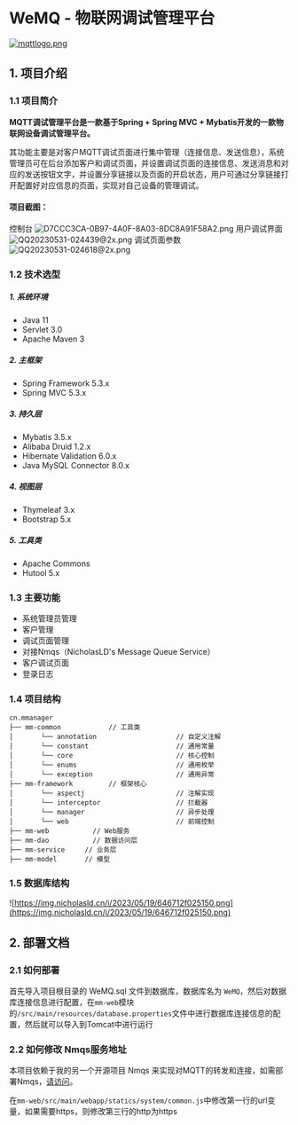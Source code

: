 # WeMQ - 物联网调试管理平台
[![mqttlogo.png](https://img.nicholasld.cn/i/2023/04/08/6430b2aff1b11.png)](https://img.nicholasld.cn/i/2023/04/08/6430b2aff1b11.png)
## 1. 项目介绍

### 1.1 项目简介

**MQTT调试管理平台是一款基于Spring + Spring MVC + Mybatis开发的一款物联网设备调试管理平台。**

其功能主要是对客户MQTT调试页面进行集中管理（连接信息、发送信息），系统管理员可在后台添加客户和调试页面，并设置调试页面的连接信息、发送消息和对应的发送按钮文字，并设置分享链接以及页面的开启状态，用户可通过分享链接打开配置好对应信息的页面，实现对自己设备的管理调试。

#### 项目截图：
控制台
![D7CCC3CA-0B97-4A0F-8A03-8DC8A91F58A2.png](https://img.nicholasld.cn/i/2023/05/31/647643c75a2ff.png)
用户调试界面
![QQ20230531-024439@2x.png](https://img.nicholasld.cn/i/2023/05/31/64764423835be.png)
调试页面参数
![QQ20230531-024618@2x.png](https://img.nicholasld.cn/i/2023/05/31/64764485019c2.png)

### 1.2 技术选型

##### 1. 系统环境

- Java 11
- Servlet 3.0
- Apache Maven 3

##### 2. 主框架

- Spring Framework 5.3.x
- Spring MVC 5.3.x

##### 3. 持久层

- Mybatis 3.5.x
- Alibaba Druid 1.2.x
- Hibernate Validation 6.0.x
- Java MySQL Connector 8.0.x

##### 4. 视图层

- Thymeleaf 3.x
- Bootstrap 5.x

##### 5. 工具类

- Apache Commons
- Hutool 5.x

### 1.3 主要功能

- 系统管理员管理
- 客户管理
- 调试页面管理
- 对接Nmqs（NicholasLD's Message Queue Service）
- 客户调试页面
- 登录日志

### 1.4 项目结构
```
cn.mmanager
├── mm-common            // 工具类
│       └── annotation                    // 自定义注解
│       └── constant                      // 通用常量
│       └── core                          // 核心控制
│       └── enums                         // 通用枚举
│       └── exception                     // 通用异常
├── mm-framework         // 框架核心
│       └── aspectj                       // 注解实现
│       └── interceptor                   // 拦截器
│       └── manager                       // 异步处理
│       └── web                           // 前端控制
├── mm-web       	 // Web服务
├── mm-dao      	 // 数据访问层
├── mm-service     // 业务层
├── mm-model       // 模型
```

### 1.5 数据库结构
![https://img.nicholasld.cn/i/2023/05/19/646712f025150.png](https://img.nicholasld.cn/i/2023/05/19/646712f025150.png)

## 2. 部署文档

### 2.1 如何部署

首先导入项目根目录的 WeMQ.sql 文件到数据库，数据库名为 `WeMQ`，然后对数据库连接信息进行配置，在`mm-web`模块的`/src/main/resources/database.properties`文件中进行数据库连接信息的配置，然后就可以导入到Tomcat中进行运行

### 2.2 如何修改 Nmqs服务地址

本项目依赖于我的另一个开源项目 Nmqs 来实现对MQTT的转发和连接，如需部署Nmqs，[请访问](https://gitee.com/nicholasld/nmqs)。

在`mm-web/src/main/webapp/statics/system/common.js`中修改第一行的url变量，如果需要https，则修改第三行的http为https
